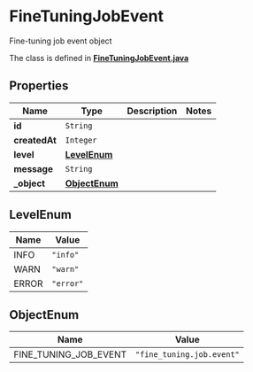 

# FineTuningJobEvent

Fine-tuning job event object

The class is defined in **[FineTuningJobEvent.java](../../src/main/java/org/openapitools/model/FineTuningJobEvent.java)**

## Properties

Name | Type | Description | Notes
------------ | ------------- | ------------- | -------------
**id** | `String` |  | 
**createdAt** | `Integer` |  | 
**level** | [**LevelEnum**](#LevelEnum) |  | 
**message** | `String` |  | 
**_object** | [**ObjectEnum**](#ObjectEnum) |  | 



## LevelEnum

Name | Value
---- | -----
INFO | `"info"`
WARN | `"warn"`
ERROR | `"error"`


## ObjectEnum

Name | Value
---- | -----
FINE_TUNING_JOB_EVENT | `"fine_tuning.job.event"`


